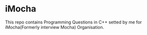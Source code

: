 # iMocha
This repo contains Programming Questions in C++ setted by me for iMocha(Formerly interview Mocha) Organisation. 

